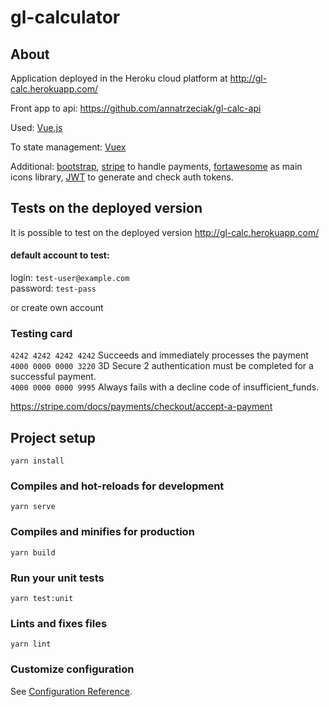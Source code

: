 # gl-calculator

## About

Application deployed in the Heroku cloud platform at http://gl-calc.herokuapp.com/

Front app to api: https://github.com/annatrzeciak/gl-calc-api

Used: [Vue.js](https://vuejs.org/)

To state management: [Vuex](https://vuex.vuejs.org/)

Additional: [bootstrap](https://bootstrap-vue.org/), [stripe](https://stripe.com/) to handle payments, [fortawesome](https://fortawesome.com/) as main icons library, [JWT](https://jwt.io/) to generate and check auth tokens.

## Tests on the deployed version

It is possible to test on the deployed version http://gl-calc.herokuapp.com/

#### default account to test:

login: `test-user@example.com`  
password: `test-pass` 

or create own account

### Testing card

`4242 4242 4242 4242` Succeeds and immediately processes the payment  
`4000 0000 0000 3220`	3D Secure 2 authentication must be completed for a successful payment.  
`4000 0000 0000 9995`	Always fails with a decline code of insufficient_funds.

https://stripe.com/docs/payments/checkout/accept-a-payment

## Project setup
```
yarn install
```

### Compiles and hot-reloads for development
```
yarn serve
```

### Compiles and minifies for production
```
yarn build
```

### Run your unit tests
```
yarn test:unit
```

### Lints and fixes files
```
yarn lint
```

### Customize configuration
See [Configuration Reference](https://cli.vuejs.org/config/).
